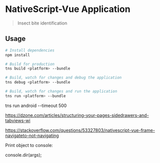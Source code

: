 # NativeScript-Vue Application

> Insect bite identification

## Usage

``` bash
# Install dependencies
npm install

# Build for production
tns build <platform> --bundle

# Build, watch for changes and debug the application
tns debug <platform> --bundle

# Build, watch for changes and run the application
tns run <platform> --bundle
```

tns run android --timeout 500

https://dzone.com/articles/structuring-your-pages-sidedrawers-and-tabviews-wi

https://stackoverflow.com/questions/53327803/nativescript-vue-frame-navigateto-not-navigating


Print object to console:

console.dir(args);

